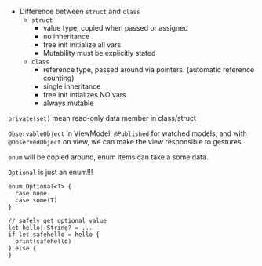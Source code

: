 - Difference between `struct` and `class`
  - `struct` 
    - value type, copied when passed or assigned
    - no inheritance
    - free init initialize all vars
    - Mutability must be explicitly stated 
  - `class` 
    - reference type, passed around via pointers. (automatic reference counting)
    - single inheritance
    - free init intializes NO vars
    - always mutable


`private(set)` mean read-only data member in class/struct


`ObservableObject` in ViewModel, `@Published` for watched models, and with `@ObservedObject` on view, we can make the view responsible to gestures


`enum` will be copied around, enum items can take a some data. 

`Optional` is just an enum!!!

```
enum Optional<T> {
  case none
  case some(T)
}
```

```
// safely get optional value
let hello: String? = ...
if let safehello = hello {
  print(safehello)
} else {
}
```

